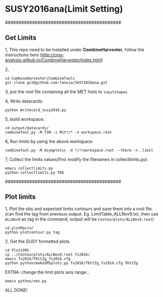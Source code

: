 # SUSY2016ana(Limit Setting)
###########################################
## Get Limits
1, This repo need to be installed under **CombineHarvester**, follow the instructions here (http://cms-analysis.github.io/CombineHarvester/index.html)

2, 
```
cd CombineHarvester/CombineTools
git clone git@github.com:fanxia/SUSY2016ana.git
```

3,
put the root file containing all the MET hists to `inputshapes`

4, Write datacards:
```
python Writecard_susy2016.py
```

5, build workspace:
```
cd output/datacards/ 
combineTool.py -M T2W -i Mst*/* -o workspace.root 
```

6, Run limits by using the above workspace:
```
combineTool.py -M Asymptotic -d */*/workspace.root --there -n .limit 
```

7, Collect the limits values(first modify the filenames in collectlimits.py):
```
emacs collectlimits.py
python collectlimits.py TAG
```

###########################################
## Plot limits

1, Plot the obs and expected limits contours and save them into a root file.(can find the tag from previous output. Eg. LimitTable_ALLNov9.txt, then use `ALLNov9` as tag in the command, output will be `Contourplots/ALLNov9.root`)
```
cd plotMacro/
python plotcontour.py tag
```

2, Get the SUSY formatted plots.
```
cd PlotsSMS
cp ../Contourplots/ALLNov9.root fx2016/
emacs fx2016/T6ttZg_fx2016.cfg
python python/makeSMSplots.py fx2016/T6ttZg_fx2016.cfg T6ttZg
```

EXTRA: change the limit plots axis range...
```
emacs python/sms.py
```

ALL DONE!
